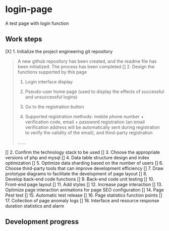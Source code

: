 # login-page
A test page with login function

## Work steps
[X] 1. Initialize the project engineering git repository
> A new github repository has been created, and the readme file has been initialized. The process has been completed
[] 2. Design the functions supported by this page
> 1. Login interface display
>
> 2. Pseudo-user home page (used to display the effects of successful and unsuccessful logins)
>
> 3. Go to the registration button
>
> 4. Supported registration methods: mobile phone number + verification code, email + password registration (an email verification address will be automatically sent during registration to verify the validity of the email), and third-party registration
>
> ......

[] 2. Confirm the technology stack to be used
[] 3. Choose the appropriate versions of php and mysql
[] 4. Data table structure design and index optimization
[] 5. Optimize data sharding based on the number of users
[] 6. Choose third-party tools that can improve development efficiency
[] 7. Draw prototype diagrams to facilitate the development of page layout
[] 8. Develop back-end code functions
[] 9. Back-end code unit testing
[] 10. Front-end page layout
[] 11. Add styles
[] 12. Increase page interaction
[] 13. Optimize page interaction animations for page SEO configuration
[] 14. Page Pest test
[] 15. Automatic test release
[] 16. Page statistics function points
[] 17. Collection of page anomaly logs
[] 18. Interface and resource response duration statistics and alarm

## Development progress
